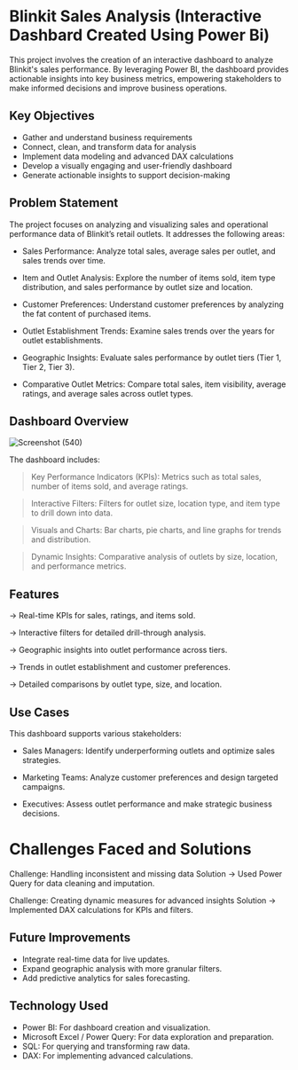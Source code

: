# Blinkit Sales Analysis (Interactive Dashbard Created Using Power Bi)

This project involves the creation of an interactive dashboard to analyze Blinkit's sales performance. By leveraging Power BI, the dashboard provides actionable insights into key business metrics, empowering stakeholders to make informed decisions and improve business operations.

## Key Objectives

- Gather and understand business requirements
- Connect, clean, and transform data for analysis
- Implement data modeling and advanced DAX calculations
- Develop a visually engaging and user-friendly dashboard
- Generate actionable insights to support decision-making

## Problem Statement

The project focuses on analyzing and visualizing sales and operational performance data of Blinkit’s retail outlets. 
It addresses the following areas:

- Sales Performance: Analyze total sales, average sales per outlet, and sales trends over time.

- Item and Outlet Analysis: Explore the number of items sold, item type distribution, and sales performance by outlet size and location.

- Customer Preferences: Understand customer preferences by analyzing the fat content of purchased items.
  
- Outlet Establishment Trends: Examine sales trends over the years for outlet establishments.
  
- Geographic Insights: Evaluate sales performance by outlet tiers (Tier 1, Tier 2, Tier 3).
  
- Comparative Outlet Metrics: Compare total sales, item visibility, average ratings, and average sales across outlet types.

## Dashboard Overview

![Screenshot (540)](https://github.com/user-attachments/assets/ae742a52-8070-464e-ae7a-1c9a602d537a)

The dashboard includes:

> Key Performance Indicators (KPIs): Metrics such as total sales, number of items sold, and average ratings.

> Interactive Filters: Filters for outlet size, location type, and item type to drill down into data.

> Visuals and Charts: Bar charts, pie charts, and line graphs for trends and distribution.

> Dynamic Insights: Comparative analysis of outlets by size, location, and performance metrics.

## Features

-> Real-time KPIs for sales, ratings, and items sold.

-> Interactive filters for detailed drill-through analysis.

-> Geographic insights into outlet performance across tiers.

-> Trends in outlet establishment and customer preferences.

-> Detailed comparisons by outlet type, size, and location.

## Use Cases

This dashboard supports various stakeholders:

- Sales Managers: Identify underperforming outlets and optimize sales strategies.

- Marketing Teams: Analyze customer preferences and design targeted campaigns.

- Executives: Assess outlet performance and make strategic business decisions.

# Challenges Faced and Solutions

Challenge: Handling inconsistent and missing data
Solution -> Used Power Query for data cleaning and imputation.
          
Challenge: Creating dynamic measures for advanced insights
Solution -> Implemented DAX calculations for KPIs and filters.

## Future Improvements 

- Integrate real-time data for live updates.
-  Expand geographic analysis with more granular filters.
-  Add predictive analytics for sales forecasting.


## Technology Used

- Power BI: For dashboard creation and visualization.
- Microsoft Excel / Power Query: For data exploration and preparation.
- SQL: For querying and transforming raw data.
- DAX: For implementing advanced calculations.
  

  



